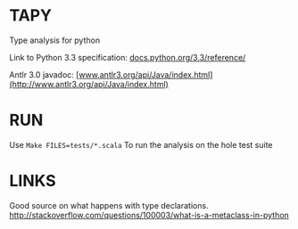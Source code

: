 TAPY
=====

Type analysis for python


Link to Python 3.3 specification: [docs.python.org/3.3/reference/](http://docs.python.org/3.3/reference/)

Antlr 3.0 javadoc: [www.antlr3.org/api/Java/index.html](http://www.antlr3.org/api/Java/index.html)



RUN
=====

Use `Make FILES=tests/*.scala`
To run the analysis on the hole test suite


LINKS
=====

Good source on what happens with type declarations.
http://stackoverflow.com/questions/100003/what-is-a-metaclass-in-python
